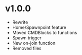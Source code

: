 # v1.0.0
- Rewrite
- Home/Spawnpoint feature
- Moved CMDBlocks to functions
- Spawn trigger
- New on-join function
- Removed files
